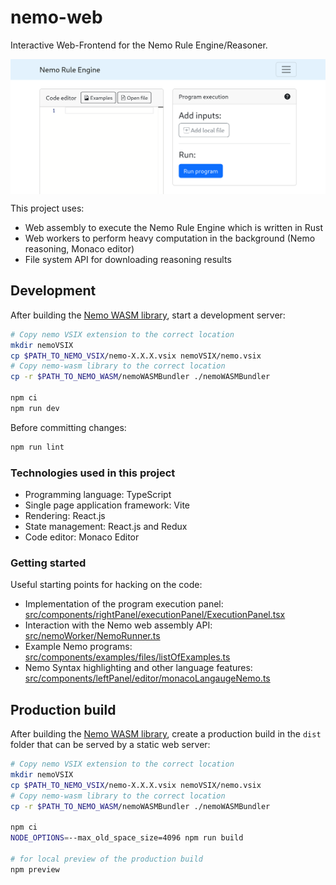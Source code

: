 # nemo-web

Interactive Web-Frontend for the Nemo Rule Engine/Reasoner.

<img src=".github/repository-banner.png" align="center"></img>

This project uses:

- Web assembly to execute the Nemo Rule Engine which is written in Rust
- Web workers to perform heavy computation in the background (Nemo reasoning, Monaco editor)
- File system API for downloading reasoning results

## Development

After building the [Nemo WASM library](https://github.com/knowsys/nemo/tree/main/nemo-wasm), start a development server:

```bash
# Copy nemo VSIX extension to the correct location
mkdir nemoVSIX
cp $PATH_TO_NEMO_VSIX/nemo-X.X.X.vsix nemoVSIX/nemo.vsix
# Copy nemo-wasm library to the correct location
cp -r $PATH_TO_NEMO_WASM/nemoWASMBundler ./nemoWASMBundler

npm ci
npm run dev
```

Before committing changes:

```bash
npm run lint
```

### Technologies used in this project

- Programming language: TypeScript
- Single page application framework: Vite
- Rendering: React.js
- State management: React.js and Redux
- Code editor: Monaco Editor

### Getting started

Useful starting points for hacking on the code:

- Implementation of the program execution panel: [src/components/rightPanel/executionPanel/ExecutionPanel.tsx](src/components/rightPanel/executionPanel/ExecutionPanel.tsx)
- Interaction with the Nemo web assembly API: [src/nemoWorker/NemoRunner.ts](src/nemoWorker/NemoRunner.ts)
- Example Nemo programs: [src/components/examples/files/listOfExamples.ts](src/components/examples/files/listOfExamples.ts)
- Nemo Syntax highlighting and other language features: [src/components/leftPanel/editor/monacoLangaugeNemo.ts](src/components/leftPanel/editor/monacoLangaugeNemo.ts)

## Production build

After building the [Nemo WASM library](https://github.com/knowsys/nemo/tree/main/nemo-wasm), create a production build in the `dist` folder that can be served by a static web server:

```bash
# Copy nemo VSIX extension to the correct location
mkdir nemoVSIX
cp $PATH_TO_NEMO_VSIX/nemo-X.X.X.vsix nemoVSIX/nemo.vsix
# Copy nemo-wasm library to the correct location
cp -r $PATH_TO_NEMO_WASM/nemoWASMBundler ./nemoWASMBundler

npm ci
NODE_OPTIONS=--max_old_space_size=4096 npm run build

# for local preview of the production build
npm preview
```
